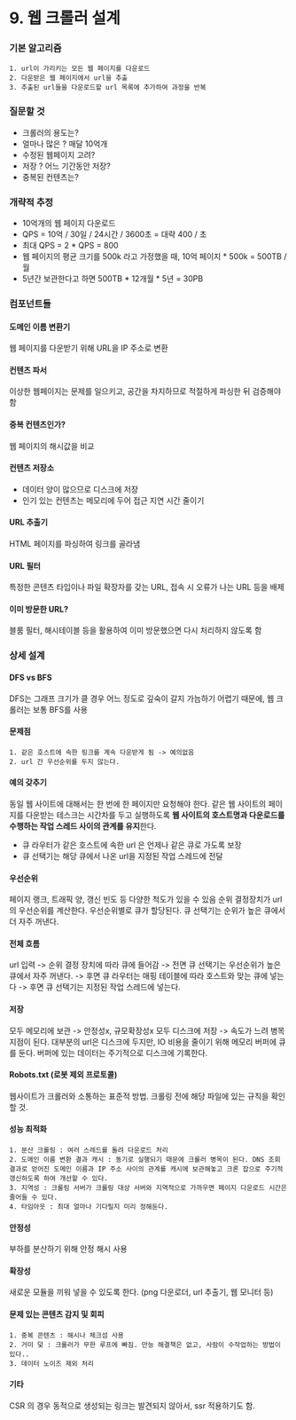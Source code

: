 # 9. 웹 크롤러 설계
### 기본 알고리즘
    1. url이 가리키는 모든 웹 페이지를 다운로드
    2. 다운받은 웹 페이지에서 url을 추출
    3. 추출된 url들을 다운로드할 url 목록에 추가하여 과정을 반복

### 질문할 것
- 크롤러의 용도는?
- 얼마나 많은 ? 매달 10억개
- 수정된 웹페이지 고려?
- 저장 ? 어느 기간동안 저장?
- 중복된 컨텐츠는?

### 개략적 추정
- 10억개의 웹 페이지 다운로드
- QPS = 10억 / 30일 / 24시간 / 3600초 = 대략 400 / 초
- 최대 QPS = 2 * QPS = 800
- 웹 페이지의 평균 크기를 500k 라고 가정했을 때, 10억 페이지 * 500k = 500TB / 월
- 5년간 보관한다고 하면 500TB * 12개월 * 5년 = 30PB

### 컴포넌트들
#### 도메인 이름 변환기 
웹 페이지를 다운받기 위해 URL을 IP 주소로 변환

#### 컨텐츠 파서
이상한 웹페이지는 문제를 일으키고, 공간을 차지하므로 적절하게 파싱한 뒤 검증해야 함

#### 중복 컨텐츠인가? 
웹 페이지의 해시값을 비교

#### 컨텐츠 저장소
- 데이터 양이 많으므로 디스크에 저장
- 인기 있는 컨텐츠는 메모리에 두어 접근 지연 시간 줄이기

#### URL 추출기
HTML 페이지를 파싱하여 링크를 골라냄

#### URL 필터
특정한 콘텐츠 타입이나 파일 확장자를 갖는 URL, 접속 시 오류가 나는 URL 등을 배제

#### 이미 방문한 URL?
블룸 필터, 해시테이블 등을 활용하여 이미 방문했으면 다시 처리하지 않도록 함

### 상세 설계
#### DFS vs BFS
DFS는 그래프 크기가 클 경우 어느 정도로 깊숙이 갈지 가늠하기 어렵기 때문에, 웹 크롤러는 보통 BFS를 사용

#### 문제점
    1. 같은 호스트에 속한 링크를 계속 다운받게 됨 -> 예의없음 
    2. url 간 우선순위를 두지 않는다.

#### 예의 갖추기
동일 웹 사이트에 대해서는 한 번에 한 페이지만 요청해야 한다. 
같은 웹 사이트의 페이지를 다운받는 테스크는 시간차를 두고 실행하도록 **웹 사이트의 호스트명과 다운로드를 수행하는 작업 스레드 사이의 관계를 유지**한다. 

- 큐 라우터가 같은 호스트에 속한 url 은 언제나 같은 큐로 가도록 보장
- 큐 선택기는 해당 큐에서 나온 url을 지정된 작업 스레드에 전달

#### 우선순위
페이지 랭크, 트래픽 양, 갱신 빈도 등 다양한 척도가 있을 수 있음
순위 결정장치가 url의 우선순위를 계산한다. 
우선순위별로 큐가 할당된다. 
큐 선택기는 순위가 높은 큐에서 더 자주 꺼낸다. 

#### 전체 흐름
url 입력 -> 순위 결정 장치에 따라 큐에 들어감 -> 전면 큐 선택기는 우선순위가 높은 큐에서 자주 꺼낸다. -> 후면 큐 라우터는 매핑 테이블에 따라 호스트와 맞는 큐에 넣는다 -> 후면 큐 선택기는 지정된 작업 스레드에 넣는다. 

#### 저장
모두 메모리에 보관 -> 안정성x, 규모확장성x
모두 디스크에 저장 -> 속도가 느려 병목지점이 된다.
대부분의 url은 디스크에 두지만, IO 비용을 줄이기 위해 메모리 버퍼에 큐를 둔다. 버퍼에 있는 데이터는 주기적으로 디스크에 기록한다. 

#### Robots.txt (로봇 제외 프로토콜)
웹사이트가 크롤러와 소통하는 표준적 방법. 크롤링 전에 해당 파일에 있는 규칙을 확인할 것.

#### 성능 최적화
    1. 분산 크롤링 : 여러 스레드를 돌려 다운로드 처리
    2. 도메인 이름 변환 결과 캐시 : 동기로 실행되기 때문에 크롤러 병목이 된다. DNS 조회 결과로 얻어진 도메인 이름과 IP 주소 사이의 관계를 캐시에 보관해놓고 크론 잡으로 주기적 갱신하도록 하여 개선할 수 있다. 
    3. 지역성 : 크롤링 서버가 크롤링 대상 서버와 지역적으로 가까우면 페이지 다운로드 시간은 줄어들 수 있다. 
    4. 타임아웃 : 최대 얼마나 기다릴지 미리 정해둔다. 

#### 안정성
부하를 분산하기 위해 안정 해시 사용

#### 확장성
새로운 모듈을 끼워 넣을 수 있도록 한다. (png 다운로더, url 추출기, 웹 모니터 등)


#### 문제 있는 콘텐츠 감지 및 회피
    1. 중복 콘텐츠 : 해시나 체크섬 사용
    2. 거미 덫 : 크롤러가 무한 루프에 빠짐. 만능 해결책은 없고, 사람이 수작업하는 방법이 있다..
    3. 데이터 노이즈 제외 처리


#### 기타
CSR 의 경우 동적으로 생성되는 링크는 발견되지 않아서, ssr 적용하기도 함. 










